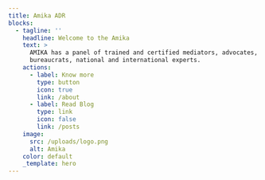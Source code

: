 ```yaml
---
title: Amika ADR
blocks:
  - tagline: ''
    headline: Welcome to the Amika
    text: >
      AMIKA has a panel of trained and certified mediators, advocates, senior
      bureaucrats, national and international experts.
    actions:
      - label: Know more
        type: button
        icon: true
        link: /about
      - label: Read Blog
        type: link
        icon: false
        link: /posts
    image:
      src: /uploads/logo.png
      alt: Amika
    color: default
    _template: hero
---
```


